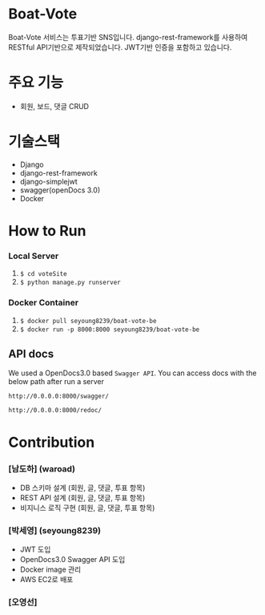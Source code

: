 # Boat-Vote
Boat-Vote 서비스는 투표기반 SNS입니다.
django-rest-framework를 사용하여 RESTful API기반으로 제작되었습니다.
JWT기반 인증을 포함하고 있습니다.

# 주요 기능
- 회원, 보드, 댓글 CRUD

# 기술스택
- Django
- django-rest-framework
- django-simplejwt
- swagger(openDocs 3.0)
- Docker

# How to Run
### Local Server
1. `$ cd voteSite`
2. `$ python manage.py runserver`

### Docker Container
1. `$ docker pull seyoung8239/boat-vote-be`
2. `$ docker run -p 8000:8000 seyoung8239/boat-vote-be`

## API docs
We used a OpenDocs3.0 based `Swagger API`. You can access docs with the below path after run a server

`http://0.0.0.0:8000/swagger/` 

`http://0.0.0.0:8000/redoc/`

# Contribution
### [남도하] (waroad)
- DB 스키마 설계 (회원, 글, 댓글, 투표 항목)
- REST API 설계 (회원, 글, 댓글, 투표 항목)
- 비지니스 로직 구현 (회원, 글, 댓글, 투표 항목)

### [박세영] (seyoung8239)
- JWT 도입
- OpenDocs3.0 Swagger API 도입
- Docker image 관리
- AWS EC2로 배포

### [오영선]
